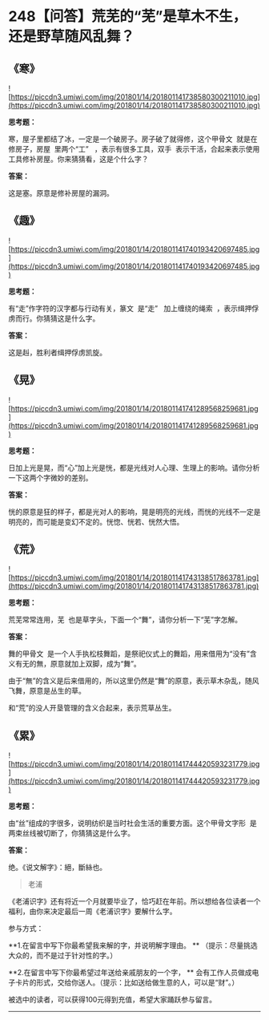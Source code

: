 # 248【问答】荒芜的“芜”是草木不生，还是野草随风乱舞？

## 《寒》

![https://piccdn3.umiwi.com/img/201801/14/201801141738580300211010.jpg](https://piccdn3.umiwi.com/img/201801/14/201801141738580300211010.jpg)

 **思考题：**

寒，屋子里都结了冰，一定是一个破房子。房子破了就得修，这个甲骨文  就是在修房子，房屋  里两个“工”   ，表示有很多工具，双手  表示干活，合起来表示使用工具修补房屋。你来猜猜看，这是个什么字？

 **答案：**

这是塞。原意是修补房屋的漏洞。 

## 《趣》

![https://piccdn3.umiwi.com/img/201801/14/201801141740193420697485.jpg](https://piccdn3.umiwi.com/img/201801/14/201801141740193420697485.jpg)

 **思考题：**

有“走”作字符的汉字都与行动有关，篆文  是“走”   加上缠绕的绳索  ，表示缉押俘虏而行。你猜猜这是什么字。

 **答案：**

这是赳，胜利者缉押俘虏凯旋。    

## 《晃》

![https://piccdn3.umiwi.com/img/201801/14/201801141741289568259681.jpg](https://piccdn3.umiwi.com/img/201801/14/201801141741289568259681.jpg)

 **思考题：**

日加上光是晃，而“心”加上光是恍，都是光线对人心理、生理上的影响。请你分析一下这两个字微妙的差别。

 **答案：**

恍的原意是狂的样子，都是光对人的影响，晃是明亮的光线，而恍的光线不一定是明亮的，而可能是变幻不定的。恍惚、恍若、恍然大悟。    

## 《荒》

![https://piccdn3.umiwi.com/img/201801/14/201801141743138517863781.jpg](https://piccdn3.umiwi.com/img/201801/14/201801141743138517863781.jpg)

 **思考题：**

荒芜常常连用，芜  也是草字头，下面一个“舞”，请你分析一下“芜”字怎解。

 **答案：**

舞的甲骨文  是一个人手执松枝舞蹈，是祭祀仪式上的舞蹈，用来借用为“没有”含义有无的無，原意就加上双脚，成为“舞”。

由于“無”的含义是后来借用的，所以这里仍然是“舞”的原意，表示草木杂乱，随风飞舞，原意是丛生的草。

和“荒”的没人开垦管理的含义合起来，表示荒草丛生。    

## 《累》

![https://piccdn3.umiwi.com/img/201801/14/201801141744420593231779.jpg](https://piccdn3.umiwi.com/img/201801/14/201801141744420593231779.jpg)

 **思考题：**

由“丝”组成的字很多，说明纺织是当时社会生活的重要方面。这个甲骨文字形  是两束丝线被切断了，你猜猜这是什么字。

 **答案：**

绝。《说文解字》：絕，斷絲也。

> 老浦

《老浦识字》还有将近一个月就要毕业了，恰巧赶在年前。所以想给各位读者一个福利，由你来决定最后一周《老浦识字》要解什么字。

参与方式：

 **1.在留言中写下你最希望我来解的字，并说明解字理由。 ** （提示：尽量挑选大众的，而不是过于针对性的字。）

 **2.在留言中写下你最希望过年送给亲戚朋友的一个字， ** 会有工作人员做成电子卡片的形式，交给你送人。（提示：比如送给做生意的人，可以是“财”。）

被选中的读者，可以获得100元得到充值，希望大家踊跃参与留言。

---

